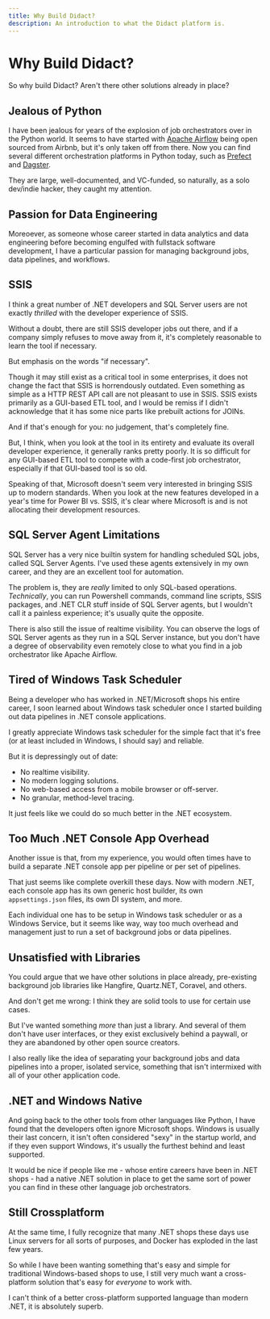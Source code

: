 ```yaml
---
title: Why Build Didact?
description: An introduction to what the Didact platform is.
---
```


# Why Build Didact?

So why build Didact? Aren't there other solutions already in place?

## Jealous of Python

I have been jealous for years of the explosion of job orchestrators over in the Python world. It seems to have started with [Apache Airflow](https://airflow.apache.org/) being open sourced from Airbnb, but it's only taken off from there. Now you can find several different orchestration platforms in Python today, such as [Prefect](https://www.prefect.io/) and [Dagster](https://dagster.io/).

They are large, well-documented, and VC-funded, so naturally, as a solo dev/indie hacker, they caught my attention.

## Passion for Data Engineering

Moreoever, as someone whose career started in data analytics and data engineering before becoming engulfed with fullstack software development, I have a particular passion for managing background jobs, data pipelines, and workflows.

## SSIS

I think a great number of .NET developers and SQL Server users are not exactly *thrilled* with the developer experience of SSIS.

Without a doubt, there are still SSIS developer jobs out there, and if a company simply refuses to move away from it, it's completely reasonable to learn the tool if necessary.

But emphasis on the words "if necessary".

Though it may still exist as a critical tool in some enterprises, it does not change the fact that SSIS is horrendously outdated. Even something as simple as a HTTP REST API call are not pleasant to use in SSIS. SSIS exists primarily as a GUI-based ETL tool, and I would be remiss if I didn't acknowledge that it has some nice parts like prebuilt actions for JOINs.

And if that's enough for you: no judgement, that's completely fine.

But, I think, when you look at the tool in its entirety and evaluate its overall developer experience, it generally ranks pretty poorly. It is so difficult for any GUI-based ETL tool to compete with a code-first job orchestrator, especially if that GUI-based tool is so old.

Speaking of that, Microsoft doesn't seem very interested in bringing SSIS up to modern standards. When you look at the new features developed in a year's time for Power BI vs. SSIS, it's clear where Microsoft is and is not allocating their development resources.

## SQL Server Agent Limitations

SQL Server has a very nice builtin system for handling scheduled SQL jobs, called SQL Server Agents. I've used these agents extensively in my own career, and they are an excellent tool for automation.

The problem is, they are *really* limited to only SQL-based operations. *Technically*, you can run Powershell commands, command line scripts, SSIS packages, and .NET CLR stuff inside of SQL Server agents, but I wouldn't call it a painless experience; it's usually quite the opposite.

There is also still the issue of realtime visibility. You can observe the logs of SQL Server agents as they run in a SQL Server instance, but you don't have a degree of observability even remotely close to what you find in a job orchestrator like Apache Airflow.

## Tired of Windows Task Scheduler

Being a developer who has worked in .NET/Microsoft shops his entire career, I soon learned about Windows task scheduler once I started building out data pipelines in .NET console applications.

I greatly appreciate Windows task scheduler for the simple fact that it's free (or at least included in Windows, I should say) and reliable.

But it is depressingly out of date:

- No realtime visibility.
- No modern logging solutions.
- No web-based access from a mobile browser or off-server.
- No granular, method-level tracing.

It just feels like we could do so much better in the .NET ecosystem.

## Too Much .NET Console App Overhead

Another issue is that, from my experience, you would often times have to build a separate .NET console app per pipeline or per set of pipelines.

That just seems like complete overkill these days. Now with modern .NET, each console app has its own generic host builder, its own `appsettings.json` files, its own DI system, and more.

Each individual one has to be setup in Windows task scheduler or as a Windows Service, but it seems like way, way too much overhead and management just to run a set of background jobs or data pipelines.

## Unsatisfied with Libraries

You could argue that we have other solutions in place already, pre-existing background job libraries like Hangfire, Quartz.NET, Coravel, and others.

And don't get me wrong: I think they are solid tools to use for certain use cases.

But I've wanted something *more* than just a library. And several of them don't have user interfaces, or they exist exclusively behind a paywall, or they are abandoned by other open source creators.

I also really like the idea of separating your background jobs and data pipelines into a proper, isolated service, something that isn't intermixed with all of your other application code.

## .NET and Windows Native

And going back to the other tools from other languages like Python, I have found that the developers often ignore Microsoft shops. Windows is usually their last concern, it isn't often considered "sexy" in the startup world, and if they even support Windows, it's usually the furthest behind and least supported.

It would be nice if people like me - whose entire careers have been in .NET shops - had a native .NET solution in place to get the same sort of power you can find in these other language job orchestrators.

## Still Crossplatform

At the same time, I fully recognize that many .NET shops these days use Linux servers for all sorts of purposes, and Docker has exploded in the last few years.

So while I have been wanting something that's easy and simple for traditional Windows-based shops to use, I still very much want a cross-platform solution that's easy for *everyone* to work with.

I can't think of a better cross-platform supported language than modern .NET, it is absolutely superb.
